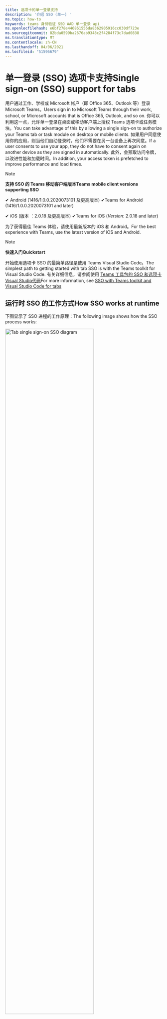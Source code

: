 ```yaml
---
title: 选项卡的单一登录支持
description: '介绍 SSO (单一) '
ms.topic: how-to
keywords: teams 身份验证 SSO AAD 单一登录 api
ms.openlocfilehash: e6bf278e446861556da8362905916cc030df723e
ms.sourcegitcommit: 82bda0599ba2676ab9348c2f4284f73c7dad0838
ms.translationtype: MT
ms.contentlocale: zh-CN
ms.lasthandoff: 04/06/2021
ms.locfileid: "51596679"
---
```

# <a name="single-sign-on-sso-support-for-tabs"></a><span data-ttu-id="bca21-104">单一登录 (SSO) 选项卡支持</span><span class="sxs-lookup"><span data-stu-id="bca21-104">Single sign-on (SSO) support for tabs</span></span>

<span data-ttu-id="bca21-105">用户通过工作、学校或 Microsoft 帐户（即 Office 365、Outlook 等）登录 Microsoft Teams。</span><span class="sxs-lookup"><span data-stu-id="bca21-105">Users sign in to Microsoft Teams through their work, school, or Microsoft accounts that is Office 365, Outlook, and so on.</span></span> <span data-ttu-id="bca21-106">你可以利用这一点，允许单一登录在桌面或移动客户端上授权 Teams 选项卡或任务模块。</span><span class="sxs-lookup"><span data-stu-id="bca21-106">You can take advantage of this by allowing a single sign-on to authorize your Teams tab or task module on desktop or mobile clients.</span></span> <span data-ttu-id="bca21-107">如果用户同意使用你的应用，则当他们自动登录时，他们不需要在另一台设备上再次同意。</span><span class="sxs-lookup"><span data-stu-id="bca21-107">If a user consents to use your app, they do not have to consent again on another device as they are signed in automatically.</span></span> <span data-ttu-id="bca21-108">此外，会预取访问令牌，以改进性能和加载时间。</span><span class="sxs-lookup"><span data-stu-id="bca21-108">In addition, your access token is prefetched to improve performance and load times.</span></span>

> [!NOTE]
> <span data-ttu-id="bca21-109">**支持 SSO 的 Teams 移动客户端版本**</span><span class="sxs-lookup"><span data-stu-id="bca21-109">**Teams mobile client versions supporting SSO**</span></span>  
>
> <span data-ttu-id="bca21-110">✔ Android (1416/1.0.0.2020073101 及更高版本) </span><span class="sxs-lookup"><span data-stu-id="bca21-110">✔Teams for Android (1416/1.0.0.2020073101 and later)</span></span>
>
> <span data-ttu-id="bca21-111">✔ iOS (版本 ：2.0.18 及更高版本) </span><span class="sxs-lookup"><span data-stu-id="bca21-111">✔Teams for iOS (_Version_: 2.0.18 and later)</span></span>  
>
> <span data-ttu-id="bca21-112">为了获得最佳 Teams 体验，请使用最新版本的 iOS 和 Android。</span><span class="sxs-lookup"><span data-stu-id="bca21-112">For the best experience with Teams, use the latest version of iOS and Android.</span></span>

> [!NOTE]
> <span data-ttu-id="bca21-113">**快速入门**</span><span class="sxs-lookup"><span data-stu-id="bca21-113">**Quickstart**</span></span>  
>
> <span data-ttu-id="bca21-114">开始使用选项卡 SSO 的最简单路径是使用 Teams Visual Studio Code。</span><span class="sxs-lookup"><span data-stu-id="bca21-114">The simplest path to getting started with tab SSO is with the Teams toolkit for Visual Studio Code.</span></span> <span data-ttu-id="bca21-115">有关详细信息，请参阅使用 [Teams 工具包的 SSO 和选项卡Visual Studio代码](../../../toolkit/visual-studio-code-tab-sso.md)</span><span class="sxs-lookup"><span data-stu-id="bca21-115">For more information, see [SSO with Teams toolkit and Visual Studio Code for tabs](../../../toolkit/visual-studio-code-tab-sso.md)</span></span>

## <a name="how-sso-works-at-runtime"></a><span data-ttu-id="bca21-116">运行时 SSO 的工作方式</span><span class="sxs-lookup"><span data-stu-id="bca21-116">How SSO works at runtime</span></span>

<span data-ttu-id="bca21-117">下图显示了 SSO 进程的工作原理：</span><span class="sxs-lookup"><span data-stu-id="bca21-117">The following image shows how the SSO process works:</span></span>

<!-- markdownlint-disable MD033 -->
<img src="~/assets/images/tabs/tabs-sso-diagram.png" alt="Tab single sign-on SSO diagram" width="75%"/>

1. <span data-ttu-id="bca21-118">在选项卡中，对 进行 JavaScript 调用 `getAuthToken()` 。</span><span class="sxs-lookup"><span data-stu-id="bca21-118">In the tab, a JavaScript call is made to `getAuthToken()`.</span></span> <span data-ttu-id="bca21-119">这会指示 Teams 获取选项卡应用程序的身份验证令牌。</span><span class="sxs-lookup"><span data-stu-id="bca21-119">This tells Teams to obtain an authentication token for the tab application.</span></span>
2. <span data-ttu-id="bca21-120">如果这是当前用户第一次使用你的选项卡应用程序，则当需要同意或处理双重身份验证等逐步身份验证时，会提示你同意。</span><span class="sxs-lookup"><span data-stu-id="bca21-120">If this is the first time the current user has used your tab application, there is a request prompt to consent if consent is required or to handle step-up authentication such as two-factor authentication.</span></span>
3. <span data-ttu-id="bca21-121">Teams 从当前用户的 Azure Active Directory (AAD) 请求选项卡应用程序令牌。</span><span class="sxs-lookup"><span data-stu-id="bca21-121">Teams requests the tab application token from the Azure Active Directory (AAD) endpoint for the current user.</span></span>
4. <span data-ttu-id="bca21-122">AAD 将选项卡应用程序令牌发送到 Teams 应用程序。</span><span class="sxs-lookup"><span data-stu-id="bca21-122">AAD sends the tab application token to the Teams application.</span></span>
5. <span data-ttu-id="bca21-123">Teams 将选项卡应用程序令牌作为调用返回的结果对象的一部分发送到 `getAuthToken()` 选项卡。</span><span class="sxs-lookup"><span data-stu-id="bca21-123">Teams sends the tab application token to the tab as part of the result object returned by the `getAuthToken()` call.</span></span>
6. <span data-ttu-id="bca21-124">令牌使用 JavaScript 在选项卡应用程序中进行分析，以提取所需信息，如用户的电子邮件地址。</span><span class="sxs-lookup"><span data-stu-id="bca21-124">The token is parsed in the tab application using JavaScript, to extract required information, such as the user's email address.</span></span>

> [!NOTE]
> <span data-ttu-id="bca21-125">仅在同意一组有限的用户级 API（即电子邮件、配置文件、offline_access `getAuthToken()` OpenId）时有效。</span><span class="sxs-lookup"><span data-stu-id="bca21-125">The `getAuthToken()` is only valid for consenting to a limited set of user-level APIs that is email, profile, offline_access and OpenId.</span></span> <span data-ttu-id="bca21-126">它不用于进一步 Graph 范围，如 `User.Read` 或 `Mail.Read` 。</span><span class="sxs-lookup"><span data-stu-id="bca21-126">It is not used for further Graph scopes such as `User.Read` or `Mail.Read`.</span></span> <span data-ttu-id="bca21-127">有关建议的解决方法，请参阅其他 [Graph 范围](#apps-that-require-additional-graph-scopes)。</span><span class="sxs-lookup"><span data-stu-id="bca21-127">For suggested workarounds, see [additional Graph scopes](#apps-that-require-additional-graph-scopes).</span></span>

<span data-ttu-id="bca21-128">SSO API 还适用于 [嵌入](../../../task-modules-and-cards/what-are-task-modules.md) Web 内容的任务模块。</span><span class="sxs-lookup"><span data-stu-id="bca21-128">The SSO API also works in [task modules](../../../task-modules-and-cards/what-are-task-modules.md) that embed web content.</span></span>

## <a name="develop-an-sso-microsoft-teams-tab"></a><span data-ttu-id="bca21-129">开发 SSO Microsoft Teams 选项卡</span><span class="sxs-lookup"><span data-stu-id="bca21-129">Develop an SSO Microsoft Teams tab</span></span>

<span data-ttu-id="bca21-130">本部分介绍创建使用 SSO 的 Teams 选项卡所涉及的任务。</span><span class="sxs-lookup"><span data-stu-id="bca21-130">This section describes the tasks involved in creating a Teams tab that uses SSO.</span></span> <span data-ttu-id="bca21-131">这些任务与语言和框架无关。</span><span class="sxs-lookup"><span data-stu-id="bca21-131">These tasks are language- and framework-agnostic.</span></span>

### <a name="1-create-your-aad-application"></a><span data-ttu-id="bca21-132">1. 创建 AAD 应用程序</span><span class="sxs-lookup"><span data-stu-id="bca21-132">1. Create your AAD application</span></span>

<span data-ttu-id="bca21-133">**在 AAD 门户概述 [中注册](https://azure.microsoft.com/features/azure-portal/) 应用程序**</span><span class="sxs-lookup"><span data-stu-id="bca21-133">**To register your application in the [AAD portal](https://azure.microsoft.com/features/azure-portal/) overview**</span></span>

1. <span data-ttu-id="bca21-134">获取[AAD 应用程序 ID。](/azure/active-directory/develop/howto-create-service-principal-portal#get-values-for-signing-in)</span><span class="sxs-lookup"><span data-stu-id="bca21-134">Get your [AAD Application ID](/azure/active-directory/develop/howto-create-service-principal-portal#get-values-for-signing-in).</span></span>
2. <span data-ttu-id="bca21-135">指定应用程序对 AAD 终结点和（可选）Graph 所需的权限。</span><span class="sxs-lookup"><span data-stu-id="bca21-135">Specify the permissions that your application needs for the AAD endpoint and, optionally, Graph.</span></span>
3. <span data-ttu-id="bca21-136">[授予 Teams](/azure/active-directory/develop/howto-create-service-principal-portal#configure-access-policies-on-resources) 桌面、Web 和移动应用程序的权限。</span><span class="sxs-lookup"><span data-stu-id="bca21-136">[Grant permissions](/azure/active-directory/develop/howto-create-service-principal-portal#configure-access-policies-on-resources) for Teams desktop, web, and mobile applications.</span></span>
4. <span data-ttu-id="bca21-137">通过选择"添加范围"按钮对 Teams 进行预授权，在打开的面板中，输入 **access_as_user作为** 范围 **名称**。</span><span class="sxs-lookup"><span data-stu-id="bca21-137">Pre-authorize Teams by selecting the **Add a scope** button and in the panel that opens, enter **access_as_user** as the **Scope name**.</span></span>

> [!NOTE]
> <span data-ttu-id="bca21-138">您必须了解一些重要的限制：</span><span class="sxs-lookup"><span data-stu-id="bca21-138">There are some important restrictions that you must know:</span></span>
>
> * <span data-ttu-id="bca21-139">仅支持用户级别的图形 API 权限，即电子邮件、配置文件、offline_access、OpenId。</span><span class="sxs-lookup"><span data-stu-id="bca21-139">Only user-level Graph API permissions are supported that is, email, profile, offline_access, OpenId.</span></span> <span data-ttu-id="bca21-140">如果必须有权访问其他 Graph 范围（如 `User.Read` 或 `Mail.Read` ），请参阅 [建议的解决方法](#apps-that-require-additional-graph-scopes)。</span><span class="sxs-lookup"><span data-stu-id="bca21-140">If you must have access to other Graph scopes such as `User.Read` or `Mail.Read`, see [recommended workaround](#apps-that-require-additional-graph-scopes).</span></span>
> * <span data-ttu-id="bca21-141">应用程序的域名与为 AAD 应用程序注册的域名相同，这一点很重要。</span><span class="sxs-lookup"><span data-stu-id="bca21-141">It is important that your application's domain name is the same as the domain name you have registered for your AAD application.</span></span>
> * <span data-ttu-id="bca21-142">目前不支持每个应用多个域。</span><span class="sxs-lookup"><span data-stu-id="bca21-142">Currently multiple domains per app are not supported.</span></span>
> * <span data-ttu-id="bca21-143">使用域 `azurewebsites.net` 的应用程序不受支持，因为它太常见，并且可能会带来安全风险。</span><span class="sxs-lookup"><span data-stu-id="bca21-143">Applications that use the `azurewebsites.net` domain are not supported as it is too common and can be a security risk.</span></span>

<span data-ttu-id="bca21-144">**通过 AAD 门户注册应用**</span><span class="sxs-lookup"><span data-stu-id="bca21-144">**To register your app through the AAD portal**</span></span>

1. <span data-ttu-id="bca21-145">在 AAD 应用注册门户 [中注册新](https://go.microsoft.com/fwlink/?linkid=2083908) 应用程序。</span><span class="sxs-lookup"><span data-stu-id="bca21-145">Register a new application in the [AAD App Registrations](https://go.microsoft.com/fwlink/?linkid=2083908) portal.</span></span>
2. <span data-ttu-id="bca21-146">选择 **"新建注册"。**</span><span class="sxs-lookup"><span data-stu-id="bca21-146">Select **New Registration**.</span></span> <span data-ttu-id="bca21-147">将显示 **"注册应用程序"** 页。</span><span class="sxs-lookup"><span data-stu-id="bca21-147">The **Register an application** page appears.</span></span>
3. <span data-ttu-id="bca21-148">在 **"注册应用程序"** 页中，输入以下值：</span><span class="sxs-lookup"><span data-stu-id="bca21-148">In the **Register an application** page, enter the following values:</span></span>
    1. <span data-ttu-id="bca21-149">为 **应用输入** 名称。</span><span class="sxs-lookup"><span data-stu-id="bca21-149">Enter a **Name** for your app.</span></span>
    2. <span data-ttu-id="bca21-150">选择" **支持的帐户类型"，** 选择"单个租户"或"多租户帐户类型"。</span><span class="sxs-lookup"><span data-stu-id="bca21-150">Choose the **Supported account types**, select single tenant or multitenant account type.</span></span> <span data-ttu-id="bca21-151">¹</span><span class="sxs-lookup"><span data-stu-id="bca21-151">¹</span></span>
    * <span data-ttu-id="bca21-152">保留“重定向 URI”为空。</span><span class="sxs-lookup"><span data-stu-id="bca21-152">Leave **Redirect URI** empty.</span></span>
    3. <span data-ttu-id="bca21-153">选择“注册”。</span><span class="sxs-lookup"><span data-stu-id="bca21-153">Choose **Register**.</span></span>
4. <span data-ttu-id="bca21-154">在概述页上，复制并保存应用程序 (**客户端) ID**。</span><span class="sxs-lookup"><span data-stu-id="bca21-154">On the overview page, copy and save the **Application (client) ID**.</span></span> <span data-ttu-id="bca21-155">稍后在更新 Teams 应用程序清单时必须拥有它。</span><span class="sxs-lookup"><span data-stu-id="bca21-155">You must have it later when updating your Teams application manifest.</span></span>
5. <span data-ttu-id="bca21-156">在“**管理**”下，选择“**公开 API**”。</span><span class="sxs-lookup"><span data-stu-id="bca21-156">Under **Manage**, select **Expose an API**.</span></span>
6. <span data-ttu-id="bca21-157">选择 **"设置**"链接以生成格式为 的应用程序 ID URI。 `api://{AppID}`</span><span class="sxs-lookup"><span data-stu-id="bca21-157">Select the **Set** link to generate the Application ID URI in the form of `api://{AppID}`.</span></span> <span data-ttu-id="bca21-158">在双正斜杠和 GUID 之间插入完全限定域名，末尾附加一个正斜杠"/"。</span><span class="sxs-lookup"><span data-stu-id="bca21-158">Insert your fully qualified domain name with a forward slash "/" appended to the end, between the double forward slashes and the GUID.</span></span> <span data-ttu-id="bca21-159">整个 ID 的形式必须为 `api://fully-qualified-domain-name.com/{AppID}` 。</span><span class="sxs-lookup"><span data-stu-id="bca21-159">The entire ID must have the form of `api://fully-qualified-domain-name.com/{AppID}`.</span></span> <span data-ttu-id="bca21-160">1。例如 `api://subdomain.example.com/00000000-0000-0000-0000-000000000000` ， 。</span><span class="sxs-lookup"><span data-stu-id="bca21-160">² For example, `api://subdomain.example.com/00000000-0000-0000-0000-000000000000`.</span></span> <span data-ttu-id="bca21-161">完全限定的域名是提供应用时可读的域名。</span><span class="sxs-lookup"><span data-stu-id="bca21-161">The fully qualified domain name is the human readable domain name from which your app is served.</span></span> <span data-ttu-id="bca21-162">如果使用的是隧道服务（如 ngrok），则必须在 ngrok 子域发生更改时更新此值。</span><span class="sxs-lookup"><span data-stu-id="bca21-162">If you are using a tunneling service such as ngrok, you must update this value whenever your ngrok subdomain changes.</span></span>
7. <span data-ttu-id="bca21-163">选择 **"添加范围"。**</span><span class="sxs-lookup"><span data-stu-id="bca21-163">Select **Add a scope**.</span></span> <span data-ttu-id="bca21-164">在打开的面板中，输入 **access_as_user** 作为范围 **名称**。</span><span class="sxs-lookup"><span data-stu-id="bca21-164">In the panel that opens, enter **access_as_user** as the **Scope name**.</span></span>
8. <span data-ttu-id="bca21-165">在"**谁可以同意？"** 框中，输入 **"管理员和用户"。**</span><span class="sxs-lookup"><span data-stu-id="bca21-165">In the **Who can consent?** box, enter **Admins and users**.</span></span>
9. <span data-ttu-id="bca21-166">在框中输入详细信息，以使用适用于作用域的值配置管理员和用户同意 `access_as_user` 提示：</span><span class="sxs-lookup"><span data-stu-id="bca21-166">Enter the details in the boxes for configuring the admin and user consent prompts with values that are appropriate for the `access_as_user` scope:</span></span>
    * <span data-ttu-id="bca21-167">**管理员许可标题：** Teams 可以访问用户的个人资料。</span><span class="sxs-lookup"><span data-stu-id="bca21-167">**Admin consent title:** Teams can access the user’s profile.</span></span>
    * <span data-ttu-id="bca21-168">**管理员同意说明**：Teams 可以当前用户调用应用的 Web API。</span><span class="sxs-lookup"><span data-stu-id="bca21-168">**Admin consent description**: Teams can call the app’s web APIs as the current user.</span></span>
    * <span data-ttu-id="bca21-169">**用户同意标题**：Teams 可以访问你的个人资料并代表你提出请求。</span><span class="sxs-lookup"><span data-stu-id="bca21-169">**User consent title**: Teams can access your profile and make requests on your behalf.</span></span>
    * <span data-ttu-id="bca21-170">**用户同意说明：** Teams 可以使用你拥有的相同权限调用此应用的 API。</span><span class="sxs-lookup"><span data-stu-id="bca21-170">**User consent description:** Teams can call this app’s APIs with the same rights as you have.</span></span>
10. <span data-ttu-id="bca21-171">确保将“状态”设置为“已启用”。</span><span class="sxs-lookup"><span data-stu-id="bca21-171">Ensure that **State** is set to **Enabled**.</span></span>
11. <span data-ttu-id="bca21-172">选择 **"添加范围** "以保存详细信息。</span><span class="sxs-lookup"><span data-stu-id="bca21-172">Select **Add scope** to save the details.</span></span> <span data-ttu-id="bca21-173">文本字段下方显示的 **作用域** 名称的域部分必须自动匹配上一步中设置的应用程序 **ID** URI，并 `/access_as_user` 追加到末尾 `api://subdomain.example.com/00000000-0000-0000-0000-000000000000/access_as_user` 。</span><span class="sxs-lookup"><span data-stu-id="bca21-173">The domain part of the **Scope name** displayed below the text field must automatically match the **Application ID** URI set in the previous step, with `/access_as_user` appended to the end `api://subdomain.example.com/00000000-0000-0000-0000-000000000000/access_as_user`.</span></span>
12. <span data-ttu-id="bca21-174">在 **"授权客户端应用程序** "部分，确定要针对应用程序的 Web 应用程序授权的应用程序。</span><span class="sxs-lookup"><span data-stu-id="bca21-174">In the **Authorized client applications** section, identify the applications that you want to authorize for your app’s web application.</span></span> <span data-ttu-id="bca21-175">选择 **"添加客户端应用程序"。**</span><span class="sxs-lookup"><span data-stu-id="bca21-175">Select **Add a client application**.</span></span> <span data-ttu-id="bca21-176">输入以下每个客户端 ID，然后选择在上一步中创建的授权作用域：</span><span class="sxs-lookup"><span data-stu-id="bca21-176">Enter each of the following client IDs and select the authorized scope you created in the previous step:</span></span>
    * <span data-ttu-id="bca21-177">`1fec8e78-bce4-4aaf-ab1b-5451cc387264` 适用于 Teams 移动或桌面应用程序。</span><span class="sxs-lookup"><span data-stu-id="bca21-177">`1fec8e78-bce4-4aaf-ab1b-5451cc387264` for Teams mobile or desktop application.</span></span>
    * <span data-ttu-id="bca21-178">`5e3ce6c0-2b1f-4285-8d4b-75ee78787346` 用于 Teams Web 应用程序。</span><span class="sxs-lookup"><span data-stu-id="bca21-178">`5e3ce6c0-2b1f-4285-8d4b-75ee78787346` for Teams web application.</span></span>
13. <span data-ttu-id="bca21-179">导航到 **"API 权限"。**</span><span class="sxs-lookup"><span data-stu-id="bca21-179">Navigate to **API Permissions**.</span></span> <span data-ttu-id="bca21-180">选择 **"添加**  >  **权限""Microsoft Graph**  >  **委派权限"，** 然后从 Graph API 添加以下权限：</span><span class="sxs-lookup"><span data-stu-id="bca21-180">Select **Add a permission** > **Microsoft Graph** > **Delegated permissions**, then add the following permissions from Graph API:</span></span>
    * <span data-ttu-id="bca21-181">默认情况下启用 User.Read</span><span class="sxs-lookup"><span data-stu-id="bca21-181">User.Read enabled by default</span></span>
    * <span data-ttu-id="bca21-182">email</span><span class="sxs-lookup"><span data-stu-id="bca21-182">email</span></span>
    * <span data-ttu-id="bca21-183">offline_access</span><span class="sxs-lookup"><span data-stu-id="bca21-183">offline_access</span></span>
    * <span data-ttu-id="bca21-184">OpenId</span><span class="sxs-lookup"><span data-stu-id="bca21-184">OpenId</span></span>
    * <span data-ttu-id="bca21-185">个人资料</span><span class="sxs-lookup"><span data-stu-id="bca21-185">profile</span></span>

14. <span data-ttu-id="bca21-186">导航到 **身份验证**。</span><span class="sxs-lookup"><span data-stu-id="bca21-186">Navigate to **Authentication**.</span></span>

    <span data-ttu-id="bca21-187">如果应用尚未获得 IT 管理员同意，用户第一次使用应用时必须同意。</span><span class="sxs-lookup"><span data-stu-id="bca21-187">If an app has not been granted IT admin consent, users have to provide consent the first time they use an app.</span></span>

    <span data-ttu-id="bca21-188">若要输入重定向 URI：</span><span class="sxs-lookup"><span data-stu-id="bca21-188">To enter a redirect URI:</span></span>
    * <span data-ttu-id="bca21-189">选择 **"添加平台"。**</span><span class="sxs-lookup"><span data-stu-id="bca21-189">Select **Add a platform**.</span></span>
    * <span data-ttu-id="bca21-190">选择 **"Web"。**</span><span class="sxs-lookup"><span data-stu-id="bca21-190">Select **web**.</span></span>
    * <span data-ttu-id="bca21-191">输入 **应用的重定向 URI。**</span><span class="sxs-lookup"><span data-stu-id="bca21-191">Enter the **redirect URI** for your app.</span></span> <span data-ttu-id="bca21-192">这是一个页面，其中成功的隐式授予流将重定向用户。</span><span class="sxs-lookup"><span data-stu-id="bca21-192">This is the page where a successful implicit grant flow redirects the user.</span></span> <span data-ttu-id="bca21-193">这是在步骤 5 中输入的完全限定域名，后跟发送身份验证响应的 API 路由。</span><span class="sxs-lookup"><span data-stu-id="bca21-193">This is the same fully qualified domain name that you entered in step 5 followed by the API route where an authentication response is sent.</span></span> <span data-ttu-id="bca21-194">如果你正在遵循任何 Teams 示例，则这是 `https://subdomain.example.com/auth-end` 。</span><span class="sxs-lookup"><span data-stu-id="bca21-194">If you are following any of the Teams samples, this is `https://subdomain.example.com/auth-end`.</span></span>

    <span data-ttu-id="bca21-195">通过选中以下框启用隐式授予：✔ ID 令牌✔访问令牌</span><span class="sxs-lookup"><span data-stu-id="bca21-195">Enable implicit grant by checking the following boxes: ✔ ID Token ✔ Access Token</span></span>

<span data-ttu-id="bca21-196">恭喜！</span><span class="sxs-lookup"><span data-stu-id="bca21-196">Congratulations!</span></span> <span data-ttu-id="bca21-197">已完成应用注册先决条件，可以继续选项卡 SSO 应用。</span><span class="sxs-lookup"><span data-stu-id="bca21-197">You have completed the app registration prerequisites to proceed with your tab SSO app.</span></span>

> [!NOTE]
>
> * <span data-ttu-id="bca21-198">¹ 如果你的 AAD 应用在你要在 Teams 中提出身份验证请求的租户中注册，则不能要求用户同意，并且会获得访问令牌。</span><span class="sxs-lookup"><span data-stu-id="bca21-198">¹ If your AAD app is registered in the same tenant where you are making an authentication request in Teams, the user cannot be asked to consent and is granted an access token right away.</span></span> <span data-ttu-id="bca21-199">只有在 AAD 应用注册到其他租户时，用户才同意这些权限。</span><span class="sxs-lookup"><span data-stu-id="bca21-199">Users only consent to these permissions if the AAD app is registered in a different tenant.</span></span>
> * <span data-ttu-id="bca21-200">你已经收到一个错误，指出主机名不得基于已拥有域。</span><span class="sxs-lookup"><span data-stu-id="bca21-200">² If the custom domain is not added to AAD, you get an error stating that the host name must not be based on an already owned domain.</span></span> <span data-ttu-id="bca21-201">若要将自定义域添加到 AAD 并注册它，请按照向 [AAD](/azure/active-directory/fundamentals/add-custom-domain) 添加自定义域名过程操作，然后重复步骤 5。</span><span class="sxs-lookup"><span data-stu-id="bca21-201">To add custom domain to AAD and register it, follow the [add a custom domain name to AAD](/azure/active-directory/fundamentals/add-custom-domain) procedure, and then repeat step 5.</span></span> <span data-ttu-id="bca21-202">如果未使用 Office 365 租赁中的管理员凭据登录，也会收到此错误。</span><span class="sxs-lookup"><span data-stu-id="bca21-202">You can also get this error if you are not signed in with Admin credentials in the Office 365 tenancy.</span></span>
> * <span data-ttu-id="bca21-203">如果未在返回的访问令牌 (UPN) ) 用户主体名称，可以在 AAD 中将其添加为可选声明。 [](https://docs.microsoft.com/azure/active-directory/develop/active-directory-optional-claims)</span><span class="sxs-lookup"><span data-stu-id="bca21-203">If you are not receiving the user principal name (UPN)) in the returned access token, you can add it as an [optional claim](https://docs.microsoft.com/azure/active-directory/develop/active-directory-optional-claims) in AAD.</span></span>

### <a name="2-update-your-teams-application-manifest"></a><span data-ttu-id="bca21-204">2. 更新 Teams 应用程序清单</span><span class="sxs-lookup"><span data-stu-id="bca21-204">2. Update your Teams application manifest</span></span>

<span data-ttu-id="bca21-205">使用以下代码将新属性添加到 Teams 清单：</span><span class="sxs-lookup"><span data-stu-id="bca21-205">Use the following code to add new properties to your Teams manifest:</span></span>

```json
"webApplicationInfo": {
  "id": "00000000-0000-0000-0000-000000000000",
  "resource": "api://subdomain.example.com/00000000-0000-0000-0000-000000000000"
}
```

* <span data-ttu-id="bca21-206">**WebApplicationInfo** 是以下元素的父元素：</span><span class="sxs-lookup"><span data-stu-id="bca21-206">**WebApplicationInfo** is the parent of the following elements:</span></span>

> [!div class="checklist"]
> * <span data-ttu-id="bca21-207">**id** - 应用程序的客户端 ID。</span><span class="sxs-lookup"><span data-stu-id="bca21-207">**id** - The client ID of the application.</span></span> <span data-ttu-id="bca21-208">这是在向 Azure AD 注册应用程序时获取的应用程序 ID。</span><span class="sxs-lookup"><span data-stu-id="bca21-208">This is the application ID that you obtained as part of registering the application with Azure AD.</span></span>
>* <span data-ttu-id="bca21-209">**resource** - 应用程序的域和子域。</span><span class="sxs-lookup"><span data-stu-id="bca21-209">**resource** - The domain and subdomain of your application.</span></span> <span data-ttu-id="bca21-210">这是相同的 URI (包括你在步骤 `api://` 6) 注册的协议 `scope` 和协议。</span><span class="sxs-lookup"><span data-stu-id="bca21-210">This is the same URI (including the `api://` protocol) that you registered when creating your `scope` in step 6.</span></span> <span data-ttu-id="bca21-211">不得在资源 `access_as_user` 中包括路径。</span><span class="sxs-lookup"><span data-stu-id="bca21-211">You must not include the `access_as_user` path in your resource.</span></span> <span data-ttu-id="bca21-212">此 URI 的域部分必须与 Teams 应用程序清单的 URL 中使用的域（包括任何子域）匹配。</span><span class="sxs-lookup"><span data-stu-id="bca21-212">The domain part of this URI must match the domain, including any subdomains, used in the URLs of your Teams application manifest.</span></span>

> [!NOTE]
>
>* <span data-ttu-id="bca21-213">AAD 应用的资源通常是其网站 URL 和 appID (根，例如 `api://subdomain.example.com/00000000-0000-0000-0000-000000000000`) 。</span><span class="sxs-lookup"><span data-stu-id="bca21-213">The resource for an AAD app is usually the root of its site URL and the appID (e.g. `api://subdomain.example.com/00000000-0000-0000-0000-000000000000`).</span></span> <span data-ttu-id="bca21-214">此值还用于确保你的请求来自同一个域。</span><span class="sxs-lookup"><span data-stu-id="bca21-214">This value is also used to ensure your request is coming from the same domain.</span></span> <span data-ttu-id="bca21-215">确保选项卡 `contentURL` 的 使用与资源属性相同的域。</span><span class="sxs-lookup"><span data-stu-id="bca21-215">Ensure that the `contentURL` for your tab uses the same domains as your resource property.</span></span>
>* <span data-ttu-id="bca21-216">必须使用清单版本 1.5 或更高版本来实现 `webApplicationInfo` 字段。</span><span class="sxs-lookup"><span data-stu-id="bca21-216">You must use manifest version 1.5 or higher to implement the `webApplicationInfo` field.</span></span>

### <a name="3-get-an-authentication-token-from-your-client-side-code"></a><span data-ttu-id="bca21-217">3. 从客户端代码获取身份验证令牌</span><span class="sxs-lookup"><span data-stu-id="bca21-217">3. Get an authentication token from your client-side code</span></span>

<span data-ttu-id="bca21-218">使用以下身份验证 API：</span><span class="sxs-lookup"><span data-stu-id="bca21-218">Use the following authentication API:</span></span>

```javascript
var authTokenRequest = {
  successCallback: function(result) { console.log("Success: " + result); },
  failureCallback: function(error) { console.log("Failure: " + error); }
};
microsoftTeams.authentication.getAuthToken(authTokenRequest);
```

<span data-ttu-id="bca21-219">调用 时，用户级别权限需要其他用户同意，将显示一个对话框，以向用户授予 `getAuthToken` 其他同意。</span><span class="sxs-lookup"><span data-stu-id="bca21-219">When you call `getAuthToken` - and additional user consent is required for user-level permissions, a dialog is shown to the user to grant additional consent.</span></span>

<span data-ttu-id="bca21-220">在成功回调中收到访问令牌后，可以解码访问令牌以查看与该令牌关联的声明。</span><span class="sxs-lookup"><span data-stu-id="bca21-220">After you receive the access token in the success callback, you can decode the access token to view the claims associated with that token.</span></span> <span data-ttu-id="bca21-221">（可选）你可以手动将访问令牌复制并粘贴到工具中，jwt.ms 检查其内容[](https://jwt.ms/)。</span><span class="sxs-lookup"><span data-stu-id="bca21-221">Optionally, you can manually copy and paste the access token into a tool, such as [jwt.ms](https://jwt.ms/) to inspect its contents.</span></span> <span data-ttu-id="bca21-222">如果未在返回的访问令牌中接收 UPN，可以在 AAD 中将其添加为[](https://docs.microsoft.com/azure/active-directory/develop/active-directory-optional-claims)可选声明。</span><span class="sxs-lookup"><span data-stu-id="bca21-222">If you are not receiving the UPN in the returned access token, you can add it as an [optional claim](https://docs.microsoft.com/azure/active-directory/develop/active-directory-optional-claims) in AAD.</span></span>

<p>
    <img src="~/assets/images/tabs/tabs-sso-prompt.png" alt="Tab single sign-on SSO dialog prompt" width="75%"/>
</p>

## <a name="code-sample"></a><span data-ttu-id="bca21-223">代码示例</span><span class="sxs-lookup"><span data-stu-id="bca21-223">Code sample</span></span>

|<span data-ttu-id="bca21-224">**示例名称**</span><span class="sxs-lookup"><span data-stu-id="bca21-224">**Sample name**</span></span>|<span data-ttu-id="bca21-225">**Description**</span><span class="sxs-lookup"><span data-stu-id="bca21-225">**Description**</span></span>|<span data-ttu-id="bca21-226">**C#**</span><span class="sxs-lookup"><span data-stu-id="bca21-226">**C#**</span></span>|<span data-ttu-id="bca21-227">**Node.js**</span><span class="sxs-lookup"><span data-stu-id="bca21-227">**Node.js**</span></span>|
|---------------|---------------|------|--------------|
| <span data-ttu-id="bca21-228">选项卡 SSO</span><span class="sxs-lookup"><span data-stu-id="bca21-228">Tab SSO</span></span> |<span data-ttu-id="bca21-229">适用于选项卡 Azure AD SSO 的 Microsoft Teams 示例应用</span><span class="sxs-lookup"><span data-stu-id="bca21-229">Microsoft Teams sample app for tabs Azure AD SSO</span></span>| [<span data-ttu-id="bca21-230">View</span><span class="sxs-lookup"><span data-stu-id="bca21-230">View</span></span>](https://github.com/OfficeDev/Microsoft-Teams-Samples/tree/main/samples/tab-sso/csharp)|<span data-ttu-id="bca21-231">[查看](https://github.com/OfficeDev/Microsoft-Teams-Samples/blob/main/samples/tab-sso/nodejs)、</span><span class="sxs-lookup"><span data-stu-id="bca21-231">[View](https://github.com/OfficeDev/Microsoft-Teams-Samples/blob/main/samples/tab-sso/nodejs),</span></span> </br>[<span data-ttu-id="bca21-232">Teams Toolkit</span><span class="sxs-lookup"><span data-stu-id="bca21-232">Teams Toolkit</span></span>](../../../toolkit/visual-studio-code-tab-sso.md)|

## <a name="known-limitations"></a><span data-ttu-id="bca21-233">已知限制</span><span class="sxs-lookup"><span data-stu-id="bca21-233">Known limitations</span></span>

### <a name="apps-that-require-additional-graph-scopes"></a><span data-ttu-id="bca21-234">需要其他 Graph 作用域的应用</span><span class="sxs-lookup"><span data-stu-id="bca21-234">Apps that require additional Graph scopes</span></span>

<span data-ttu-id="bca21-235">我们的 SSO 当前实现仅授予用户级别权限（即电子邮件、配置文件、offline_access、OpenId）的许可，而不允许授予其他 API（如 User.Read 或 Mail.Read）的许可。</span><span class="sxs-lookup"><span data-stu-id="bca21-235">Our current implementation for SSO only grants consent for user-level permissions that is email, profile, offline_access, OpenId and not for other APIs such as User.Read or Mail.Read.</span></span> <span data-ttu-id="bca21-236">如果你的应用需要进一步 Graph 范围，下一部分将提供一些启用的解决方法。</span><span class="sxs-lookup"><span data-stu-id="bca21-236">If your app needs further Graph scopes, the next section provides some enabling workarounds.</span></span>

#### <a name="tenant-admin-consent"></a><span data-ttu-id="bca21-237">租户管理员同意</span><span class="sxs-lookup"><span data-stu-id="bca21-237">Tenant Admin Consent</span></span>

<span data-ttu-id="bca21-238">最简单的方法是让租户管理员代表组织预先同意。</span><span class="sxs-lookup"><span data-stu-id="bca21-238">The simplest approach is to get a tenant admin to pre-consent on behalf of the organization.</span></span> <span data-ttu-id="bca21-239">这意味着用户不需要同意这些作用域，然后可以使用 AAD 的代表流自由交换令牌 [服务器端](/azure/active-directory/develop/v1-oauth2-on-behalf-of-flow)。</span><span class="sxs-lookup"><span data-stu-id="bca21-239">This means users do not have to consent to these scopes and you can then be free to exchange the token server side using AAD’s [on-behalf-of flow](/azure/active-directory/develop/v1-oauth2-on-behalf-of-flow).</span></span> <span data-ttu-id="bca21-240">此解决方法对于内部业务线应用程序是可接受的，但不足以供无法依赖租户管理员审批的第三方开发人员使用。</span><span class="sxs-lookup"><span data-stu-id="bca21-240">This workaround is acceptable for internal line-of-business applications but is not enough for third-party developers who are not able to rely on tenant admin approval.</span></span>

<span data-ttu-id="bca21-241">代表组织作为租户管理员同意的一种简单方法就是引用 `https://login.microsoftonline.com/common/adminconsent?client_id=<AAD_App_ID>` 。</span><span class="sxs-lookup"><span data-stu-id="bca21-241">A simple way of consenting on behalf of an organization as a tenant admin is to refer to `https://login.microsoftonline.com/common/adminconsent?client_id=<AAD_App_ID>`.</span></span>

#### <a name="ask-for-additional-consent-using-the-auth-api"></a><span data-ttu-id="bca21-242">使用身份验证 API 请求其他同意</span><span class="sxs-lookup"><span data-stu-id="bca21-242">Ask for additional consent using the Auth API</span></span>

<span data-ttu-id="bca21-243">获取其他 Graph 作用域的另一个方法是使用我们现有的基于 Web 的 [Azure AD](~/tabs/how-to/authentication/auth-tab-aad.md#navigate-to-the-authorization-page-from-your-popup-page) 身份验证方法显示同意对话框，该方法涉及弹出 Azure AD 同意对话框。</span><span class="sxs-lookup"><span data-stu-id="bca21-243">Another approach for getting additional Graph scopes is to present a consent dialog using our existing [web-based Azure AD authentication approach](~/tabs/how-to/authentication/auth-tab-aad.md#navigate-to-the-authorization-page-from-your-popup-page) which involves popping up an Azure AD consent dialog box.</span></span> 

<span data-ttu-id="bca21-244">**使用身份验证 API 请求其他同意**</span><span class="sxs-lookup"><span data-stu-id="bca21-244">**To ask for additional consent using the Auth API**</span></span>

1. <span data-ttu-id="bca21-245">使用 检索到的令牌需要使用 AAD 代表流在服务器端进行交换，才能访问 `getAuthToken()` 这些额外的 Graph [](/azure/active-directory/develop/v2-oauth2-on-behalf-of-flow) API。</span><span class="sxs-lookup"><span data-stu-id="bca21-245">The token retrieved using `getAuthToken()` needs to be exchanged server-side using AAD [on-behalf-of flow](/azure/active-directory/develop/v2-oauth2-on-behalf-of-flow) to get access to those additional Graph APIs.</span></span> <span data-ttu-id="bca21-246">确保对此交换使用 v2 Graph 终结点。</span><span class="sxs-lookup"><span data-stu-id="bca21-246">Ensure you use the v2 Graph endpoint for this exchange.</span></span>
2. <span data-ttu-id="bca21-247">如果交换失败，AAD 将返回无效的授予异常。</span><span class="sxs-lookup"><span data-stu-id="bca21-247">If the exchange fails, AAD returns an invalid grant exception.</span></span> <span data-ttu-id="bca21-248">通常有两条错误消息中的一条或 `invalid_grant` `interaction_required` 。</span><span class="sxs-lookup"><span data-stu-id="bca21-248">There are usually one of two error messages, `invalid_grant` or `interaction_required`.</span></span>
3. <span data-ttu-id="bca21-249">当交换失败时，必须请求其他同意。</span><span class="sxs-lookup"><span data-stu-id="bca21-249">When the exchange fails, you must ask for additional consent.</span></span> <span data-ttu-id="bca21-250">在 UI (显示) 要求用户授予其他同意。</span><span class="sxs-lookup"><span data-stu-id="bca21-250">Show some user interface (UI) asking the user to grant additional consent.</span></span> <span data-ttu-id="bca21-251">此 UI 必须包含使用 AAD 身份验证 API 触发 [AAD 同意对话框的按钮](~/concepts/authentication/auth-silent-aad.md)。</span><span class="sxs-lookup"><span data-stu-id="bca21-251">This UI must include a button that triggers an AAD consent dialog box using our [AAD authentication API](~/concepts/authentication/auth-silent-aad.md).</span></span>
4. <span data-ttu-id="bca21-252">请求 AAD 的其他同意时，必须在 `prompt=consent` 查询 [字符串参数](~/tabs/how-to/authentication/auth-silent-aad.md#get-the-user-context) 中包括 AAD，否则 AAD 不要求其他范围。</span><span class="sxs-lookup"><span data-stu-id="bca21-252">When asking for additional consent from AAD, you must include `prompt=consent` in your [query-string-parameter](~/tabs/how-to/authentication/auth-silent-aad.md#get-the-user-context) to AAD, otherwise AAD does not ask for the additional scopes.</span></span>
    * <span data-ttu-id="bca21-253">而不是 `?scope={scopes}`</span><span class="sxs-lookup"><span data-stu-id="bca21-253">Instead of `?scope={scopes}`</span></span>
    * <span data-ttu-id="bca21-254">使用此 `?prompt=consent&scope={scopes}`</span><span class="sxs-lookup"><span data-stu-id="bca21-254">Use this `?prompt=consent&scope={scopes}`</span></span>
    * <span data-ttu-id="bca21-255">确保 `{scopes}` 包括提示用户的所有范围，例如 Mail.Read 或 User.Read。</span><span class="sxs-lookup"><span data-stu-id="bca21-255">Ensure that `{scopes}` includes all the scopes you are prompting the user for, for example, Mail.Read or User.Read.</span></span>
5. <span data-ttu-id="bca21-256">在用户授予其他权限后，重试代表流获取这些附加 API 的访问权限。</span><span class="sxs-lookup"><span data-stu-id="bca21-256">Once the user has granted additional permission, retry the on-behalf-of-flow to get access to these additional APIs.</span></span>

### <a name="non-aad-authentication"></a><span data-ttu-id="bca21-257">非 AAD 身份验证</span><span class="sxs-lookup"><span data-stu-id="bca21-257">Non-AAD authentication</span></span>

<span data-ttu-id="bca21-258">上述身份验证解决方案仅适用于支持 AAD 作为标识提供程序的应用和服务。</span><span class="sxs-lookup"><span data-stu-id="bca21-258">The above-described authentication solution only works for apps and services that support AAD as an identity provider.</span></span> <span data-ttu-id="bca21-259">想要使用基于非 AAD 的服务进行身份验证的应用必须继续使用基于弹出窗口的 [Web 身份验证流](~/concepts/authentication.md)。</span><span class="sxs-lookup"><span data-stu-id="bca21-259">Apps that want to authenticate using non-AAD based services must continue using the pop-up-based [web authentication flow](~/concepts/authentication.md).</span></span>

> [!NOTE]
> <span data-ttu-id="bca21-260">AAD B2C 租户内的客户拥有的应用支持 SSO。</span><span class="sxs-lookup"><span data-stu-id="bca21-260">SSO is supported for customer owned apps within the AAD B2C tenants.</span></span>
